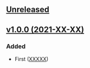 ## [Unreleased](https://github.com/laravel/forge-cli/compare/v1.0.0...)

## [v1.0.0 (2021-XX-XX)](https://github.com/laravel/forge-cli/TODO)

### Added
- First ([XXXXX](https://github.com/laravel/forge-cli/TODO))
